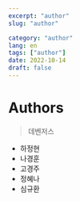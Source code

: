 ```yaml
---
excerpt: "author"
slug: "author"

category: "author"
lang: en
tags: ["author"]
date: 2022-10-14
draft: false
---
```


# Authors
> 데벤저스 

- 하정현
- 나경훈
- 고경주
- 정혜나
- 심규환